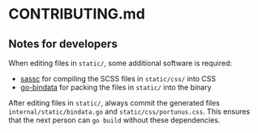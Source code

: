 # CONTRIBUTING.md

## Notes for developers

When editing files in `static/`, some additional software is required:

- [sassc](https://github.com/sass/sassc) for compiling the SCSS files in `static/css/` into CSS
- [go-bindata](https://github.com/shuLhan/go-bindata) for packing the files in `static/` into the binary

After editing files in `static/`, always commit the generated files
`internal/static/bindata.go` and `static/css/portunus.css`. This ensures that
the next person can `go build` without these dependencies.
